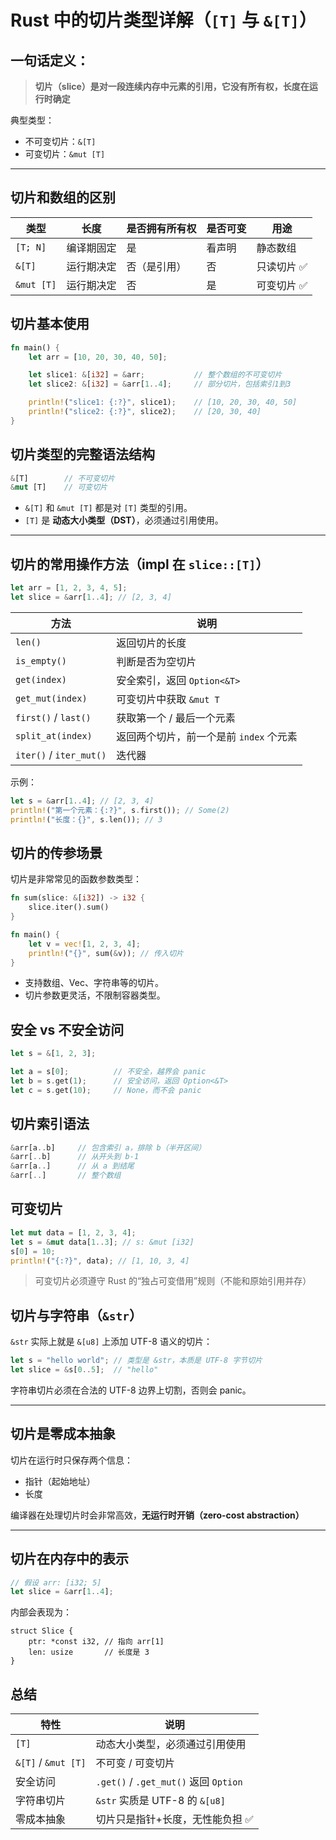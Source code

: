 # Rust 中的切片类型详解（`[T]` 与 `&[T]`）

## 一句话定义：

> **切片（slice）是对一段连续内存中元素的引用，它没有所有权，长度在运行时确定**

典型类型：

* 不可变切片：`&[T]`
* 可变切片：`&mut [T]`

---

## 切片和数组的区别

| 类型         | 长度    | 是否拥有所有权 | 是否可变 | 用途     |
| ---------- | ----- | ------- | ---- | ------ |
| `[T; N]`   | 编译期固定 | 是       | 看声明  | 静态数组   |
| `&[T]`     | 运行期决定 | 否（是引用）  | 否    | 只读切片 ✅ |
| `&mut [T]` | 运行期决定 | 否       | 是    | 可变切片 ✅ |

## 切片基本使用

```rust
fn main() {
    let arr = [10, 20, 30, 40, 50];

    let slice1: &[i32] = &arr;           // 整个数组的不可变切片
    let slice2: &[i32] = &arr[1..4];     // 部分切片，包括索引1到3

    println!("slice1: {:?}", slice1);    // [10, 20, 30, 40, 50]
    println!("slice2: {:?}", slice2);    // [20, 30, 40]
}
```

## 切片类型的完整语法结构

```rust
&[T]        // 不可变切片
&mut [T]    // 可变切片
```

* `&[T]` 和 `&mut [T]` 都是对 `[T]` 类型的引用。
* `[T]` 是 **动态大小类型（DST）**，必须通过引用使用。

---

## 切片的常用操作方法（impl 在 `slice::[T]`）

```rust
let arr = [1, 2, 3, 4, 5];
let slice = &arr[1..4]; // [2, 3, 4]
```

| 方法                      | 说明                       |
| ----------------------- | ------------------------ |
| `len()`                 | 返回切片的长度                  |
| `is_empty()`            | 判断是否为空切片                 |
| `get(index)`            | 安全索引，返回 `Option<&T>`     |
| `get_mut(index)`        | 可变切片中获取 `&mut T`         |
| `first()` / `last()`    | 获取第一个 / 最后一个元素           |
| `split_at(index)`       | 返回两个切片，前一个是前 `index` 个元素 |
| `iter()` / `iter_mut()` | 迭代器                      |

示例：

```rust
let s = &arr[1..4]; // [2, 3, 4]
println!("第一个元素：{:?}", s.first()); // Some(2)
println!("长度：{}", s.len()); // 3
```

## 切片的传参场景

切片是非常常见的函数参数类型：

```rust
fn sum(slice: &[i32]) -> i32 {
    slice.iter().sum()
}

fn main() {
    let v = vec![1, 2, 3, 4];
    println!("{}", sum(&v)); // 传入切片
}
```

* 支持数组、Vec、字符串等的切片。
* 切片参数更灵活，不限制容器类型。


## 安全 vs 不安全访问

```rust
let s = &[1, 2, 3];

let a = s[0];          // 不安全，越界会 panic
let b = s.get(1);      // 安全访问，返回 Option<&T>
let c = s.get(10);     // None，而不会 panic
```


## 切片索引语法

```rust
&arr[a..b]     // 包含索引 a，排除 b（半开区间）
&arr[..b]      // 从开头到 b-1
&arr[a..]      // 从 a 到结尾
&arr[..]       // 整个数组
```

## 可变切片

```rust
let mut data = [1, 2, 3, 4];
let s = &mut data[1..3]; // s: &mut [i32]
s[0] = 10;
println!("{:?}", data); // [1, 10, 3, 4]
```

> 可变切片必须遵守 Rust 的“独占可变借用”规则（不能和原始引用并存）


## 切片与字符串（`&str`）

`&str` 实际上就是 `&[u8]` 上添加 UTF-8 语义的切片：

```rust
let s = "hello world"; // 类型是 &str，本质是 UTF-8 字节切片
let slice = &s[0..5];  // "hello"
```

字符串切片必须在合法的 UTF-8 边界上切割，否则会 panic。

---

## 切片是零成本抽象

切片在运行时只保存两个信息：

* 指针（起始地址）
* 长度

编译器在处理切片时会非常高效，**无运行时开销（zero-cost abstraction）**

---

## 切片在内存中的表示

```rust
// 假设 arr: [i32; 5]
let slice = &arr[1..4];
```

内部会表现为：

```text
struct Slice {
    ptr: *const i32, // 指向 arr[1]
    len: usize       // 长度是 3
}
```

## 总结

| 特性                  | 说明                                  |
| ------------------- | ----------------------------------- |
| `[T]`               | 动态大小类型，必须通过引用使用                     |
| `&[T]` / `&mut [T]` | 不可变 / 可变切片                          |
| 安全访问                | `.get()` / `.get_mut()` 返回 `Option` |
| 字符串切片               | `&str` 实质是 UTF-8 的 `&[u8]`          |
| 零成本抽象               | 切片只是指针+长度，无性能负担 ✅                   |